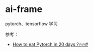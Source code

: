 # ai-frame
pytorch、tensorflow 学习

参考：
- [How to eat Pytorch in 20 days ?🔥🔥#](https://jackiexiao.github.io/eat_pytorch_in_20_days/)
